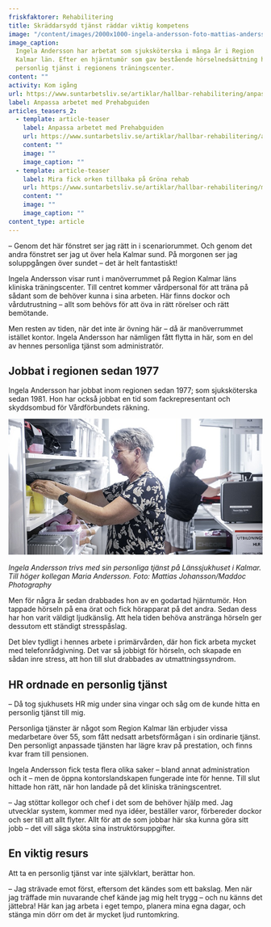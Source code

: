 ```yaml
---
friskfaktorer: Rehabilitering
title: Skräddarsydd tjänst räddar viktig kompetens
image: "/content/images/2000x1000-ingela-andersson-foto-mattias-andersson-maddoc-photography-940x520.jpg"
image_caption:
  Ingela Andersson har arbetat som sjuksköterska i många år i Region
  Kalmar län. Efter en hjärntumör som gav bestående hörselnedsättning har hon nu en
  personlig tjänst i regionens träningscenter.
content: ""
activity: Kom igång
url: https://www.suntarbetsliv.se/artiklar/hallbar-rehabilitering/anpassa-arbetet-med-prehabguiden/
label: Anpassa arbetet med Prehabguiden
articles_teasers_2:
  - template: article-teaser
    label: Anpassa arbetet med Prehabguiden
    url: https://www.suntarbetsliv.se/artiklar/hallbar-rehabilitering/anpassa-arbetet-med-prehabguiden/
    content: ""
    image: ""
    image_caption: ""
  - template: article-teaser
    label: Mira fick orken tillbaka på Gröna rehab
    url: https://www.suntarbetsliv.se/artiklar/hallbar-rehabilitering/mira-fick-orken-tillbaka-pa-grona-rehab/
    content: ""
    image: ""
    image_caption: ""
content_type: article
---
```


– Genom det här fönstret ser jag rätt in i scenariorummet. Och genom det andra fönstret ser jag ut över hela Kalmar sund. På morgonen ser jag soluppgången över sundet – det är helt fantastiskt!

Ingela Andersson visar runt i manöverrummet på Region Kalmar läns kliniska träningscenter. Till centret kommer vårdpersonal för att träna på sådant som de behöver kunna i sina arbeten. Här finns dockor och vårdutrustning – allt som behövs för att öva in rätt rörelser och rätt bemötande.

Men resten av tiden, när det inte är övning här – då är manöverrummet istället kontor. Ingela Andersson har nämligen fått flytta in här, som en del av hennes personliga tjänst som administratör.

## Jobbat i regionen sedan 1977

Ingela Andersson har jobbat inom regionen sedan 1977; som sjuksköterska sedan 1981. Hon har också jobbat en tid som fackrepresentant och skyddsombud för Vårdförbundets räkning.

![](/content/images/750x400-ingela-andersson-personlig-tjanst-foto-mattias-andersson-maddoc-photography.jpg)

_Ingela Andersson trivs med sin personliga tjänst på Länssjukhuset i Kalmar. Till höger kollegan Maria Andersson. Foto: Mattias Johansson/Maddoc Photography_

Men för några år sedan drabbades hon av en godartad hjärntumör. Hon tappade hörseln på ena örat och fick hörapparat på det andra. Sedan dess har hon varit väldigt ljudkänslig. Att hela tiden behöva anstränga hörseln ger dessutom ett ständigt stresspåslag.

Det blev tydligt i hennes arbete i primärvården, där hon fick arbeta mycket med telefonrådgivning. Det var så jobbigt för hörseln, och skapade en sådan inre stress, att hon till slut drabbades av utmattningssyndrom.

## HR ordnade en personlig tjänst

– Då tog sjukhusets HR mig under sina vingar och såg om de kunde hitta en personlig tjänst till mig.

Personliga tjänster är något som Region Kalmar län erbjuder vissa medarbetare över 55, som fått nedsatt arbetsförmågan i sin ordinarie tjänst. Den personligt anpassade tjänsten har lägre krav på prestation, och finns kvar fram till pensionen.

Ingela Andersson fick testa flera olika saker – bland annat administration och it – men de öppna kontorslandskapen fungerade inte för henne. Till slut hittade hon rätt, när hon landade på det kliniska träningscentret.

– Jag stöttar kollegor och chef i det som de behöver hjälp med. Jag utvecklar system, kommer med nya idéer, beställer varor, förbereder dockor och ser till att allt flyter. Allt för att de som jobbar här ska kunna göra sitt jobb – det vill säga sköta sina instruktörsuppgifter.

## En viktig resurs

Att ta en personlig tjänst var inte självklart, berättar hon.

– Jag strävade emot först, eftersom det kändes som ett bakslag. Men när jag träffade min nuvarande chef kände jag mig helt trygg – och nu känns det jättebra! Här kan jag arbeta i eget tempo, planera mina egna dagar, och stänga min dörr om det är mycket ljud runtomkring.
